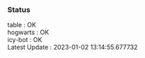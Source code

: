 ### Status


table : OK  
hogwarts : OK  
icy-bot : OK  
Latest Update : 2023-01-02 13:14:55.677732
